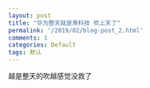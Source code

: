 ```yaml
---
layout: post
title: "华为整天就是黑科技 吹上天了"
permalink: '/2019/02/blog-post_2.html'
comments: 1
categories: Default
tags: 默认
---
```

越是整天的吹越感觉没救了